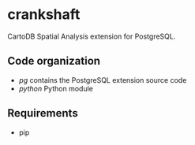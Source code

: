 # crankshaft

CartoDB Spatial Analysis extension for PostgreSQL.

## Code organization

* *pg* contains the PostgreSQL extension source code
* *python* Python module

## Requirements

* pip
